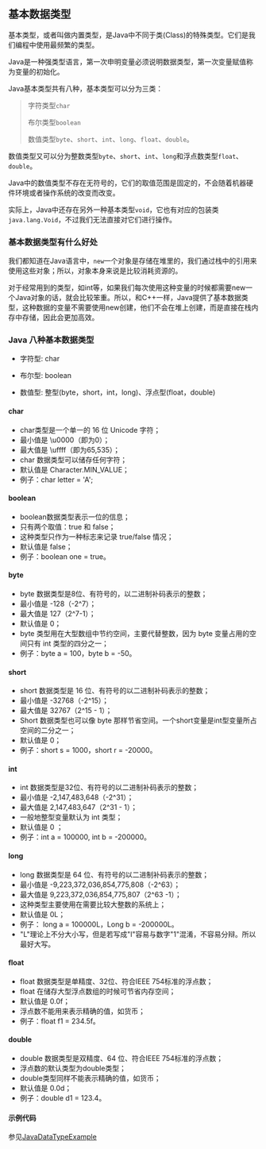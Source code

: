 ## 基本数据类型

基本类型，或者叫做内置类型，是Java中不同于类(Class)的特殊类型。它们是我们编程中使用最频繁的类型。

Java是一种强类型语言，第一次申明变量必须说明数据类型，第一次变量赋值称为变量的初始化。

Java基本类型共有八种，基本类型可以分为三类：

> 字符类型`char`
> 
> 布尔类型`boolean`
> 
> 数值类型`byte`、`short`、`int`、`long`、`float`、`double`。

数值类型又可以分为整数类型`byte`、`short`、`int`、`long`和浮点数类型`float`、`double`。

Java中的数值类型不存在无符号的，它们的取值范围是固定的，不会随着机器硬件环境或者操作系统的改变而改变。

实际上，Java中还存在另外一种基本类型`void`，它也有对应的包装类 `java.lang.Void`，不过我们无法直接对它们进行操作。

### 基本数据类型有什么好处

我们都知道在Java语言中，`new`一个对象是存储在堆里的，我们通过栈中的引用来使用这些对象；所以，对象本身来说是比较消耗资源的。

对于经常用到的类型，如int等，如果我们每次使用这种变量的时候都需要new一个Java对象的话，就会比较笨重。所以，和C++一样，Java提供了基本数据类型，这种数据的变量不需要使用new创建，他们不会在堆上创建，而是直接在栈内存中存储，因此会更加高效。

### Java 八种基本数据类型

- 字符型: char

- 布尔型: boolean

- 数值型: 整型(byte，short，int，long)、浮点型(float，double)

#### char

- char类型是一个单一的 16 位 Unicode 字符；  
- 最小值是 \u0000（即为0）；  
- 最大值是 \uffff（即为65,535）；  
- char 数据类型可以储存任何字符；  
- 默认值是 Character.MIN_VALUE； 
- 例子：char letter = 'A';  

#### boolean

- boolean数据类型表示一位的信息；  
- 只有两个取值：true 和 false；  
- 这种类型只作为一种标志来记录 true/false 情况；  
- 默认值是 false；  
- 例子：boolean one = true。  

#### byte

- byte 数据类型是8位、有符号的，以二进制补码表示的整数；  
- 最小值是 -128（-2^7）；  
- 最大值是 127（2^7-1）；  
- 默认值是 0；  
- byte 类型用在大型数组中节约空间，主要代替整数，因为 byte 变量占用的空间只有 int 类型的四分之一；  
- 例子：byte a = 100，byte b = -50。  

#### short

- short 数据类型是 16 位、有符号的以二进制补码表示的整数；  
- 最小值是 -32768（-2^15）；  
- 最大值是 32767（2^15 - 1）；  
- Short 数据类型也可以像 byte 那样节省空间。一个short变量是int型变量所占空间的二分之一；  
- 默认值是 0；  
- 例子：short s = 1000，short r = -20000。 

#### int

- int 数据类型是32位、有符号的以二进制补码表示的整数；  
- 最小值是 -2,147,483,648（-2^31）；  
- 最大值是 2,147,483,647（2^31 - 1）；  
- 一般地整型变量默认为 int 类型；  
- 默认值是 0 ；  
- 例子：int a = 100000, int b = -200000。  

#### long

- long 数据类型是 64 位、有符号的以二进制补码表示的整数；  
- 最小值是 -9,223,372,036,854,775,808（-2^63）；  
- 最大值是 9,223,372,036,854,775,807（2^63 -1）；  
- 这种类型主要使用在需要比较大整数的系统上；  
- 默认值是 0L；  
- 例子： long a = 100000L，Long b = -200000L。  
- "L"理论上不分大小写，但是若写成"l"容易与数字"1"混淆，不容易分辩。所以最好大写。  

#### float

- float 数据类型是单精度、32位、符合IEEE 754标准的浮点数；  
- float 在储存大型浮点数组的时候可节省内存空间；  
- 默认值是 0.0f；  
- 浮点数不能用来表示精确的值，如货币；  
- 例子：float f1 = 234.5f。  

#### double

- double 数据类型是双精度、64 位、符合IEEE 754标准的浮点数；  
- 浮点数的默认类型为double类型；  
- double类型同样不能表示精确的值，如货币；  
- 默认值是 0.0d；  
- 例子：double d1 = 123.4。  

#### 示例代码

参见[JavaDataTypeExample](JavaDataTypeExample.java)